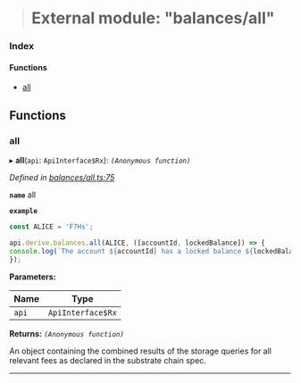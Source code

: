 > # External module: "balances/all"

### Index

#### Functions

* [all](_balances_all_.md#all)

## Functions

###  all

▸ **all**(`api`: `ApiInterface$Rx`): *`(Anonymous function)`*

*Defined in [balances/all.ts:75](https://github.com/polkadot-js/api/blob/d027eb0/packages/api-derive/src/balances/all.ts#L75)*

**`name`** all

**`example`** 
<BR>

```javascript
const ALICE = 'F7Hs';

api.derive.balances.all(ALICE, ([accountId, lockedBalance]) => {
console.log(`The account ${accountId} has a locked balance ${lockedBalance} units.`);
});
```

**Parameters:**

Name | Type |
------ | ------ |
`api` | `ApiInterface$Rx` |

**Returns:** *`(Anonymous function)`*

An object containing the combined results of the storage queries for
all relevant fees as declared in the substrate chain spec.

___
